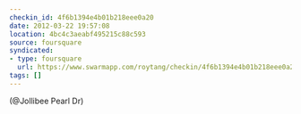 ```yaml
---
checkin_id: 4f6b1394e4b01b218eee0a20
date: 2012-03-22 19:57:08
location: 4bc4c3aeabf495215c88c593
source: foursquare
syndicated:
- type: foursquare
  url: https://www.swarmapp.com/roytang/checkin/4f6b1394e4b01b218eee0a20
tags: []
---
```


 (@Jollibee Pearl Dr)